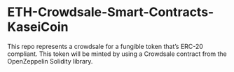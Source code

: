# ETH-Crowdsale-Smart-Contracts-KaseiCoin
This repo represents a crowdsale for a fungible token that’s ERC-20 compliant. This token will be minted by using a Crowdsale contract from the OpenZeppelin Solidity library.
